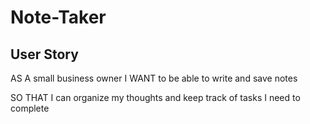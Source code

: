 # Note-Taker

## User Story

AS A small business owner
I WANT to be able to write and save notes

SO THAT I can organize my thoughts and keep track of tasks I need to complete
